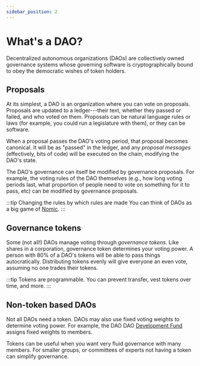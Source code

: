 ```yaml
---
sidebar_position: 2
---
```


# What's a DAO?

Decentralized autonomous organizations (DAOs) are collectively owned governance
systems whose governing software is cryptographically bound to obey the
democratic wishes of token holders.

## Proposals

At its simplest, a DAO is an organization where you can vote on proposals.
Proposals are updated to a ledger---their text, whether they passed or failed,
and who voted on them. Proposals can be natural language rules or laws (for
example, you could run a legislature with them), or they can be software.


When a proposal passes the DAO's voting period, that proposal becomes canonical.
It will be as "passed" in the ledger, and any *proposal messages* (effectively,
bits of code) will be executed on the chain, modifying the DAO's state.

The DAO's governance can itself be modified by governance proposals. For
example, the voting rules of the DAO themselves (e.g., how long voting periods
last, what proportion of people need to vote on something for it to pass, etc)
can be modified by governance proposals.

:::tip Changing the rules by which rules are made
You can think of DAOs as a big game of [Nomic](https://en.wikipedia.org/wiki/Nomic#:~:text=Nomic%20is%20a%20game%20in,done%20afterwards%2C%20and%20doing%20it.).
:::

## Governance tokens

Some (not all!) DAOs manage voting through *governance tokens*. Like
shares in a corporation, governance token determines your voting
power. A person with 80% of a DAO's tokens will be able to pass things
autocratically. Distributing tokens evenly will give everyone an even
vote, assuming no one trades their tokens.

:::tip Tokens are programmable.
You can prevent transfer, vest tokens over time, and more.
:::

## Non-token based DAOs

Not all DAOs need a token. DAOs may also use fixed voting weights to
determine voting power. For example, the DAO DAO [Development
Fund](https://daodao.zone/dao/juno130z8079e3dvalal8lw7yu37l99umm0ytzehes00830xl546uu7aqz5akcp)
assigns fixed weights to members.

Tokens can be useful when you want very fluid governance with many
members. For smaller groups, or committees of experts not having a
token can simplify governance.
